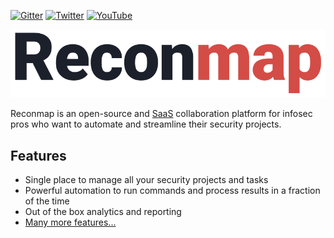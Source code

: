 [![Gitter](https://badges.gitter.im/reconmap/community.svg)](https://gitter.im/reconmap/community?utm_source=badge&utm_medium=badge&utm_campaign=pr-badge)
[![Twitter](https://img.shields.io/twitter/follow/reconmap?style=social&logo=twitter&style=flat)](https://twitter.com/reconmap)
[![YouTube](https://img.shields.io/static/v1?label=YouTube&message=Subscribe&color=red&style=flat&logo=youtube)](https://www.youtube.com/reconmap)

![Reconmap logo](https://raw.githubusercontent.com/reconmap/.github/main/profile/reconmap-logo.png)

Reconmap is an open-source and [SaaS](https://reconmap.com) collaboration platform for infosec pros who want to automate and streamline their security projects.

## Features

* Single place to manage all your security projects and tasks
* Powerful automation to run commands and process results in a fraction of the time
* Out of the box analytics and reporting
* [Many more features...](https://docs.reconmap.com/features/)


